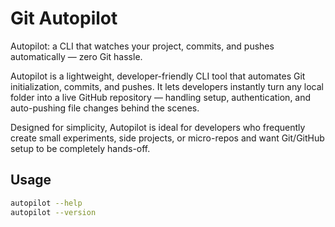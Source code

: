 # Git Autopilot

Autopilot: a CLI that watches your project, commits, and pushes automatically — zero Git hassle.

Autopilot is a lightweight, developer-friendly CLI tool that automates Git initialization, commits, and pushes.
It lets developers instantly turn any local folder into a live GitHub repository — handling setup, authentication, and auto-pushing file changes behind the scenes.

Designed for simplicity, Autopilot is ideal for developers who frequently create small experiments, side projects, or micro-repos and want Git/GitHub setup to be completely hands-off.

## Usage
```bash
autopilot --help
autopilot --version
```